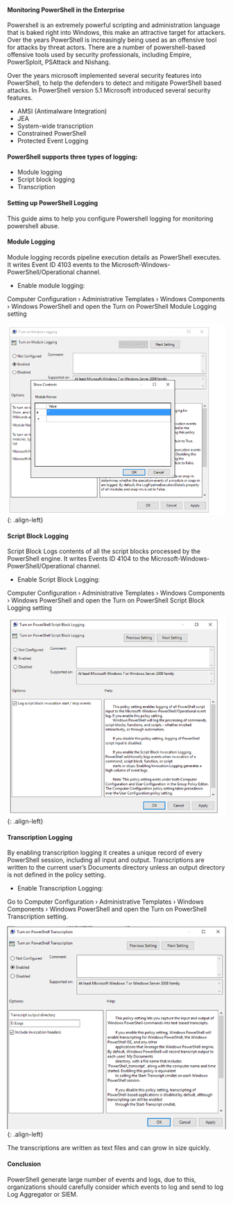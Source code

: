 #### Monitoring PowerShell in the Enterprise 

Powershell is an extremely powerful scripting and administration language that is baked right into Windows, this make an attractive target for attackers. Over the years
PowerShell is increasingly being used as an offensive tool for attacks by threat actors. There are a number of powershell-based offensive tools used by security professionals, including Empire, PowerSploit, PSAttack and Nishang. 

Over the years microsoft implemented several security features into PowerShell, to help the defenders to detect and mitigate PowerShell based attacks. In PowerShell version 5.1 Microsoft introduced several security features.

+ AMSI (Antimalware Integration)
+ JEA
+ System-wide transcription
+ Constrained PowerShell
+ Protected Event Logging

#### PowerShell supports three types of logging: 

+ Module logging
+ Script block logging
+ Transcription


#### Setting up PowerShell Logging

This guide aims to help you configure Powershell logging for monitoring powershell abuse.


#### Module Logging

Module logging records pipeline execution details as PowerShell executes. It writes Event ID 4103 events to the Microsoft-Windows-PowerShell/Operational channel.

+ Enable module logging:

Computer Configuration › Administrative Templates › Windows Components › Windows PowerShell and open the Turn on PowerShell Module Logging setting

![source-01](/img/powershell2.PNG){: .align-left}

#### Script Block Logging

Script Block Logs contents of all the script blocks processed by the PowerShell engine. It writes Events ID 4104 to the Microsoft-Windows-PowerShell/Operational channel.


+ Enable Script Block Logging:

Computer Configuration › Administrative Templates › Windows Components › Windows PowerShell and open the Turn on PowerShell Script Block Logging setting

![source-01](/img/powershell3.PNG){: .align-left}

#### Transcription Logging

By enabling transcription logging it creates a unique record of every PowerShell session, including all input and output. Transcriptions are written to the current user’s Documents directory unless an output directory is not defined in the policy setting.


+ Enable Transcription Logging:

Go to Computer Configuration › Administrative Templates › Windows Components › Windows PowerShell and open the Turn on PowerShell Transcription setting.

![source-01](/img/powershell1.PNG){: .align-left}

The transcriptions are written as text files and can grow in size quickly. 


#### Conclusion

PowerShell generate large number of events and logs, due to this, organizations should carefully consider which events to log and send to log Log Aggregator or SIEM. 
